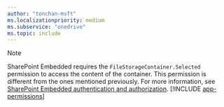 ```yaml
---
author: "tonchan-msft"
ms.localizationpriority: medium
ms.subservice: "onedrive"
ms.topic: include
---
```


> [!Note]
> SharePoint Embedded requires the `FileStorageContainer.Selected` permission to access the content of the container. This permission is different from the ones mentioned previously. For more information, see [SharePoint Embedded authentication and authorization](/sharepoint/dev/embedded/concepts/app-concepts/auth#access-on-behalf-of-a-user).
> [!INCLUDE [app-permissions](../includes/sharepoint-embedded-app-permissions-text.md)]
